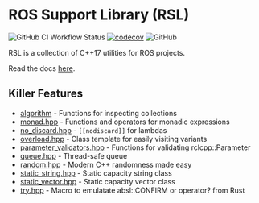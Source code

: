 # ROS Support Library (RSL)

![GitHub CI Workflow Status](https://img.shields.io/github/actions/workflow/status/picknikrobotics/RSL/.github/workflows/ci.yaml?branch=main&label=CI)
[![codecov](https://codecov.io/github/PickNikRobotics/RSL/branch/main/graph/badge.svg?token=t85cTyvsez)](https://codecov.io/github/PickNikRobotics/RSL)
![GitHub](https://img.shields.io/github/license/PickNikRobotics/RSL)

RSL is a collection of C++17 utilities for ROS projects.

Read the docs [here](https://picknikrobotics.github.io/RSL/files.html).

## Killer Features

* [algorithm](include/rsl/algorithm.hpp) - Functions for inspecting collections
* [monad.hpp](include/rsl/monad.hpp) - Functions and operators for monadic expressions
* [no_discard.hpp](include/rsl/no_discard.hpp) - `[[nodiscard]]` for lambdas
* [overload.hpp](include/rsl/overload.hpp) - Class template for easily visiting variants
* [parameter_validators.hpp](include/rsl/parameter_validators.hpp) - Functions for validating rclcpp::Parameter
* [queue.hpp](include/rsl/queue.hpp) - Thread-safe queue
* [random.hpp](include/rsl/random.hpp) - Modern C++ randomness made easy
* [static_string.hpp](include/rsl/static_string.hpp) - Static capacity string class
* [static_vector.hpp](include/rsl/static_vector.hpp) - Static capacity vector class
* [try.hpp](include/rsl/try.hpp) - Macro to emulatate absl::CONFIRM or operator? from Rust
